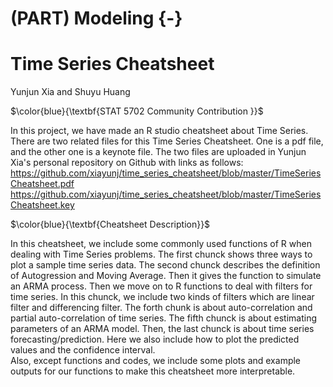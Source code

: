 
# (PART) Modeling {-}

# Time Series Cheatsheet 

Yunjun Xia and Shuyu Huang


  
    
$\color{blue}{\textbf{STAT 5702 Community Contribution }}$   
    
      
In this project, we have made an R studio cheatsheet about Time Series.  
There are two related files for this Time Series Cheatsheet. One is a pdf file, and the other one is a keynote file. The two files are uploaded in Yunjun Xia's personal repository on Github with links as follows:
https://github.com/xiayunj/time_series_cheatsheet/blob/master/TimeSeriesCheatsheet.pdf
https://github.com/xiayunj/time_series_cheatsheet/blob/master/TimeSeriesCheatsheet.key

$\color{blue}{\textbf{Cheatsheet Description}}$   
     
In this cheatsheet, we include some commonly used functions of R when dealing with Time Series problems. The first chunck shows three ways to plot a sample time series data. The second chunck describes the definition of Autogression and Moving Average. Then it gives the function to simulate an ARMA process. Then we move on to R functions to deal with filters for time series. In this chunck, we include two kinds of filters which are linear filter and differencing filter. The forth chunk is about auto-correlation and partial auto-correlation of time series. The fifth chunck is about estimating parameters of an ARMA model. Then, the last chunck is about time series forecasting/prediction. Here we also include how to plot the predicted values and the confidence interval.  
Also, except functions and codes, we include some plots and example outputs for our functions to make this cheatsheet more interpretable.  
